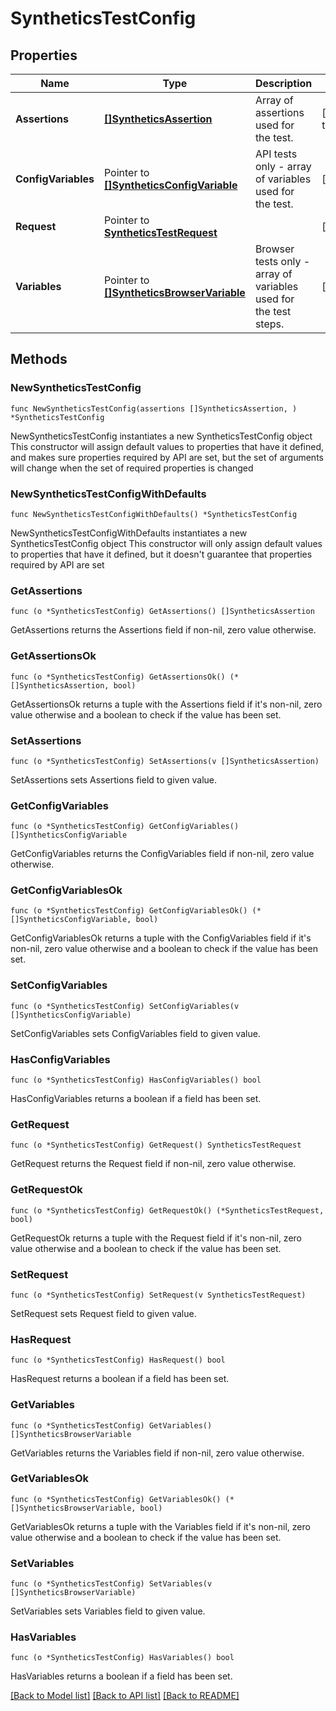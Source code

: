 # SyntheticsTestConfig

## Properties

Name | Type | Description | Notes
---- | ---- | ----------- | ------
**Assertions** | [**[]SyntheticsAssertion**](SyntheticsAssertion.md) | Array of assertions used for the test. | [default to []]
**ConfigVariables** | Pointer to [**[]SyntheticsConfigVariable**](SyntheticsConfigVariable.md) | API tests only - array of variables used for the test. | [optional] 
**Request** | Pointer to [**SyntheticsTestRequest**](SyntheticsTestRequest.md) |  | [optional] 
**Variables** | Pointer to [**[]SyntheticsBrowserVariable**](SyntheticsBrowserVariable.md) | Browser tests only - array of variables used for the test steps. | [optional] 

## Methods

### NewSyntheticsTestConfig

`func NewSyntheticsTestConfig(assertions []SyntheticsAssertion, ) *SyntheticsTestConfig`

NewSyntheticsTestConfig instantiates a new SyntheticsTestConfig object
This constructor will assign default values to properties that have it defined,
and makes sure properties required by API are set, but the set of arguments
will change when the set of required properties is changed

### NewSyntheticsTestConfigWithDefaults

`func NewSyntheticsTestConfigWithDefaults() *SyntheticsTestConfig`

NewSyntheticsTestConfigWithDefaults instantiates a new SyntheticsTestConfig object
This constructor will only assign default values to properties that have it defined,
but it doesn't guarantee that properties required by API are set

### GetAssertions

`func (o *SyntheticsTestConfig) GetAssertions() []SyntheticsAssertion`

GetAssertions returns the Assertions field if non-nil, zero value otherwise.

### GetAssertionsOk

`func (o *SyntheticsTestConfig) GetAssertionsOk() (*[]SyntheticsAssertion, bool)`

GetAssertionsOk returns a tuple with the Assertions field if it's non-nil, zero value otherwise
and a boolean to check if the value has been set.

### SetAssertions

`func (o *SyntheticsTestConfig) SetAssertions(v []SyntheticsAssertion)`

SetAssertions sets Assertions field to given value.


### GetConfigVariables

`func (o *SyntheticsTestConfig) GetConfigVariables() []SyntheticsConfigVariable`

GetConfigVariables returns the ConfigVariables field if non-nil, zero value otherwise.

### GetConfigVariablesOk

`func (o *SyntheticsTestConfig) GetConfigVariablesOk() (*[]SyntheticsConfigVariable, bool)`

GetConfigVariablesOk returns a tuple with the ConfigVariables field if it's non-nil, zero value otherwise
and a boolean to check if the value has been set.

### SetConfigVariables

`func (o *SyntheticsTestConfig) SetConfigVariables(v []SyntheticsConfigVariable)`

SetConfigVariables sets ConfigVariables field to given value.

### HasConfigVariables

`func (o *SyntheticsTestConfig) HasConfigVariables() bool`

HasConfigVariables returns a boolean if a field has been set.

### GetRequest

`func (o *SyntheticsTestConfig) GetRequest() SyntheticsTestRequest`

GetRequest returns the Request field if non-nil, zero value otherwise.

### GetRequestOk

`func (o *SyntheticsTestConfig) GetRequestOk() (*SyntheticsTestRequest, bool)`

GetRequestOk returns a tuple with the Request field if it's non-nil, zero value otherwise
and a boolean to check if the value has been set.

### SetRequest

`func (o *SyntheticsTestConfig) SetRequest(v SyntheticsTestRequest)`

SetRequest sets Request field to given value.

### HasRequest

`func (o *SyntheticsTestConfig) HasRequest() bool`

HasRequest returns a boolean if a field has been set.

### GetVariables

`func (o *SyntheticsTestConfig) GetVariables() []SyntheticsBrowserVariable`

GetVariables returns the Variables field if non-nil, zero value otherwise.

### GetVariablesOk

`func (o *SyntheticsTestConfig) GetVariablesOk() (*[]SyntheticsBrowserVariable, bool)`

GetVariablesOk returns a tuple with the Variables field if it's non-nil, zero value otherwise
and a boolean to check if the value has been set.

### SetVariables

`func (o *SyntheticsTestConfig) SetVariables(v []SyntheticsBrowserVariable)`

SetVariables sets Variables field to given value.

### HasVariables

`func (o *SyntheticsTestConfig) HasVariables() bool`

HasVariables returns a boolean if a field has been set.


[[Back to Model list]](../README.md#documentation-for-models) [[Back to API list]](../README.md#documentation-for-api-endpoints) [[Back to README]](../README.md)


